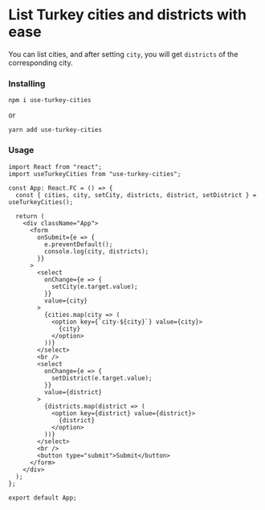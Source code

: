 # List Turkey cities and districts with ease

You can list cities, and after setting `city`, you will get `districts` of the corresponding city.

### Installing

```
npm i use-turkey-cities
```

or

```
yarn add use-turkey-cities
```

### Usage
```tsx
import React from "react";
import useTurkeyCities from "use-turkey-cities";

const App: React.FC = () => {
  const { cities, city, setCity, districts, district, setDistrict } = useTurkeyCities();

  return (
    <div className="App">
      <form
        onSubmit={e => {
          e.preventDefault();
          console.log(city, districts);
        }}
      >
        <select
          onChange={e => {
            setCity(e.target.value);
          }}
          value={city}
        >
          {cities.map(city => (
            <option key={`city-${city}`} value={city}>
              {city}
            </option>
          ))}
        </select>
        <br />
        <select
          onChange={e => {
            setDistrict(e.target.value);
          }}
          value={district}
        >
          {districts.map(district => (
            <option key={district} value={district}>
              {district}
            </option>
          ))}
        </select>
        <br />
        <button type="submit">Submit</button>
      </form>
    </div>
  );
};

export default App;

```
